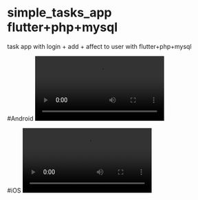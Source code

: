 # simple_tasks_app flutter+php+mysql
 task app with login + add + affect to user with flutter+php+mysql

#Android
 ![til](./video_demo_android.mov)

 #iOS
 ![til](./video_demo_ios.mov)
